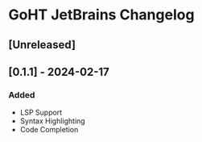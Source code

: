 <!-- Keep a Changelog guide -> https://keepachangelog.com -->

# GoHT JetBrains Changelog

## [Unreleased]

## [0.1.1] - 2024-02-17

### Added
- LSP Support
- Syntax Highlighting
- Code Completion
